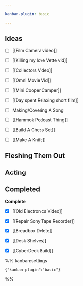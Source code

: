 ```yaml
---

kanban-plugin: basic

---
```


## Ideas

- [ ] [[Film Camera video]]
- [ ] [[Killing my love Vette vid]]
- [ ] [[Collectors Video]]
- [ ] [[Omni Movie Vid]]
- [ ] [[Mini Cooper Camper]]
- [ ] [[Day spent Relaxing short film]]
- [ ] Making/Covering A Song
- [ ] [[Hammok Podcast Thing]]
- [ ] [[Build A Chess Set]]
- [ ] [[Make A Knife]]


## Fleshing Them Out



## Acting



## Completed

**Complete**
- [x] [[Old Electronics Video]]
- [x] [[Repair Sony Tape Recorder]]
- [x] [[Breadbox Delete]]
- [x] [[Desk Shelves]]
- [x] [[CyberDeck Build]]




%% kanban:settings
```
{"kanban-plugin":"basic"}
```
%%